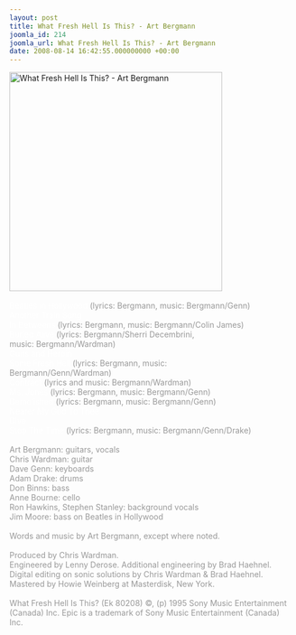 ```yaml
---
layout: post
title: What Fresh Hell Is This? - Art Bergmann
joomla_id: 214
joomla_url: What Fresh Hell Is This? - Art Bergmann
date: 2008-08-14 16:42:55.000000000 +00:00
---
```

<img src="images/stories/album_covers/album_descriptions/art_bergmann-what_fresh_hell_is_this.jpg" alt="What Fresh Hell Is This? - Art Bergmann" title="What Fresh Hell Is This? - Art Bergmann" style="border: 0px solid #000000; width: 377px; height: 388px" width="377" align="bottom" height="388" /><br />
<br />
<span style="color: #ffffff">Beatles in Hollywood</span><span style="color: #999999"> (lyrics: Bergmann, music: Bergmann/Genn)<br />
</span>
<span style="color: #ffffff">
Another Train Song </span><span style="color: #ffffff"><br />
</span>
<span style="color: #ffffff">
In Betweens</span><span style="color: #999999"> (lyrics: Bergmann, music: Bergmann/Colin James)<br />
</span>
<span style="color: #ffffff">
Buried Alive</span><span style="color: #999999"><span style="color: #ffffff"> </span>(lyrics: Bergmann/Sherri Decembrini, <br />
music: Bergmann/Wardman)<br />
</span>
<span style="color: #ffffff">
Guns and Heroin</span><span style="color: #ffffff"><br />
</span>
<span style="color: #999999"><span style="color: #ffffff">
Some Fresh Hell</span> </span><span style="color: #999999">(lyrics: Bergmann, music: <br />
Bergmann/Genn/Wardman)<br />
</span>
<span style="color: #ffffff">
Contract</span><span style="color: #999999"> (lyrics and music: Bergmann/Wardman)<br />
</span>
<span style="color: #ffffff">
Ms. Jones</span><span style="color: #999999"><span style="color: #ffffff"> </span>(lyrics: Bergmann, music: Bergmann/Genn)<br />
</span>
<span style="color: #ffffff">
Demolished</span><span style="color: #999999"><span style="color: #ffffff"> </span>(lyrics: Bergmann, music: Bergmann/Genn)<br />
</span>
<span style="color: #ffffff">
Nearer My God To Thee<br />
Dive<br />
Stop The Time</span><span style="color: #999999"> (lyrics: Bergmann, music: Bergmann/Genn/Drake)<br />
<br />
Art Bergmann: guitars, vocals<br />
Chris Wardman: guitar<br />
Dave Genn: keyboards<br />
Adam Drake: drums<br />
Don Binns: bass<br />
Anne Bourne: cello<br />
Ron Hawkins, Stephen Stanley: background vocals<br />
Jim Moore: bass on Beatles in Hollywood<br />
<br />
</span>
<span style="color: #999999">
Words and music by Art Bergmann</span><span style="color: #999999">, except where noted.<br />
<br />
Produced by Chris Wardman.<br />
Engineered by Lenny Derose. Additional engineering by Brad Haehnel.<br />
Digital editing on sonic solutions by Chris Wardman &amp; Brad Haehnel.<br />
Mastered by Howie Weinberg at Masterdisk, New York.<br />
<br />
What Fresh Hell Is This? (Ek 80208) &copy;, (p) 1995 Sony Music Entertainment (Canada) Inc. Epic is a trademark of Sony Music Entertainment (Canada) Inc.</span><span style="color: #999999"></span><br />
